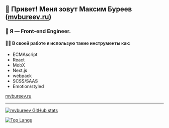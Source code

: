 ## 👋 Привет! Меня зовут Максим Буреев ([mvbureev.ru](https://mvbureev.ru))



### 🦄 Я — Front-end Engineer.



#### 🧑‍💻 В своей работе я использую такие инструменты как:

* ECMAscript
* React
* MobX
* Next.js
* webpack
* SCSS/SAAS
* Emotion/styled

[mvbureev.ru](https://mvbureev.ru)


****

[![mvbureev GitHub stats](https://github-readme-stats.vercel.app/api?username=mvbureev&theme=vue)](https://github.com/mvbureev/github-readme-stats)

[![Top Langs](https://github-readme-stats.vercel.app/api/top-langs/?username=mvbureev&layout=compact)](https://github.com/anuraghazra/github-readme-stats)
